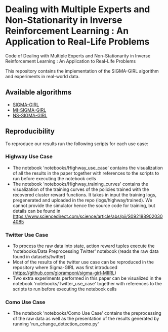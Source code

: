 # Dealing with Multiple Experts and Non-Stationarity in Inverse Reinforcement Learning : An Application to Real-Life Problems
Code of Dealing with Multiple Experts and Non-Stationarity in Inverse Reinforcement Learning : An Application to Real-Life Problems 

This repository contains the implementation of the SIGMA-GIRL algorithm and experiments in real-world data.

## Available algorithms
- [SIGMA-GIRL](algorithms/pgirl.py)
- [MI-SIGMA-GIRL](algorithms/clustering.py)
- [NS-SIGMA-GIRL](run_change_detection_como.py)

## Reproducibility 
To reproduce our results run the following scripts for each use case:
### Highway Use Case
  - The notebook 'notebooks/Highway_use_case' contains the visualization of all the results in the paper together with references to the scripts to run before executing the notebook cells
  - The notebook 'notebooks/Highway_training_curves' contains the visualization of the training curves of the policies trained with the recovered cluster reward functions. It takes in input the training logs, pregenerated and uploaded in the repo (logs/highway/trained). We cannot provide the simulator hence the source code for training, but details can be found in https://www.sciencedirect.com/science/article/abs/pii/S0921889020304085
 ### Twitter Use Case
  - To process the raw data into state, action reward tuples execute the 'notebooks/Data Preprocessing Twitter' notebook (reads the raw data found in datasets/twitter)
  - Most of the results of the twitter use case can be reproduced in the repository where Sigma-GIRL was first introduced (https://github.com/gioramponi/sigma-girl-MIIRL)
  - Two extra experiments performed in this paper can be visualized in the notebook 'notebooks/Twitter_use_case' together with references to the scripts to run before executing the notebook cells
### Como Use Case
  - The notebook 'notebooks/Como Use Case' contains the preprocessing of the raw data as well as the presentation of the results generated by running 'run_change_detection_como.py'
  
